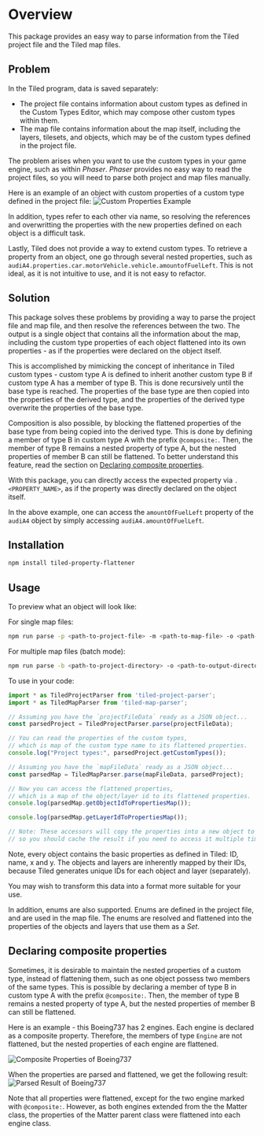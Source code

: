# Overview

This package provides an easy way to parse information from the Tiled project file and the Tiled map files.

## Problem

In the Tiled program, data is saved separately:
- The project file contains information about custom types as defined in the Custom Types Editor, which may compose other custom types within them.
- The map file contains information about the map itself, including the layers, tilesets, and objects, which may be of the custom types defined in the project file.

The problem arises when you want to use the custom types in your game engine, such as within _Phaser_.
_Phaser_ provides no easy way to read the project files, so you will need to parse both project and map files manually.

Here is an example of an object with custom properties of a custom type defined in the project file:
![Custom Properties Example](images/custom-properties-example.png)

In addition, types refer to each other via name, so resolving the references and overwritting the properties with the new properties defined on each object is a difficult task.

Lastly, Tiled does not provide a way to extend custom types. To retrieve a property from an object, one go through several nested properties, such as `audiA4.properties.car.motorVehicle.vehicle.amountofFuelLeft`. This is not ideal, as it is not intuitive to use, and it is not easy to refactor.

## Solution

This package solves these problems by providing a way to parse the project file and map file, and then resolve the references between the two. The output is a single object that contains all the information about the map, including the custom type properties of each object flattened into its own properties - as if the properties were declared on the object itself.

This is accomplished by mimicking the concept of inheritance in Tiled custom types - custom type A is defined to inherit another custom type B if custom type A has a member of type B. This is done recursively until the base type is reached. The properties of the base type are then copied into the properties of the derived type, and the properties of the derived type overwrite the properties of the base type.

Composition is also possible, by blocking the flattened properties of the base type from being copied into the derived type. This is done by defining a member of type B in custom type A with the prefix `@composite:`. Then, the member of type B remains a nested property of type A, but the nested properties of member B can still be flattened. To better understand this feature, read the section on [Declaring composite properties](#declaring-composite-properties).

With this package, you can directly access the expected property via `.<PROPERTY_NAME>`, as if the property was directly declared on the object itself.

In the above example, one can access the `amountOfFuelLeft` property of the `audiA4` object by simply accessing `audiA4.amountOfFuelLeft`.

## Installation

```bash
npm install tiled-property-flattener
```

## Usage

To preview what an object will look like:

For single map files:
```bash
npm run parse -p <path-to-project-file> -m <path-to-map-file> -o <path-to-output-file>
```

For multiple map files (batch mode):
```bash
npm run parse -b <path-to-project-directory> -o <path-to-output-directory>
```

To use in your code:
```javascript
import * as TiledProjectParser from 'tiled-project-parser';
import * as TiledMapParser from 'tiled-map-parser';

// Assuming you have the `projectFileData` ready as a JSON object...
const parsedProject = TiledProjectParser.parse(projectFileData);

// You can read the properties of the custom types,
// which is map of the custom type name to its flattened properties.
console.log("Project types:", parsedProject.getCustomTypes());

// Assuming you have the `mapFileData` ready as a JSON object...
const parsedMap = TiledMapParser.parse(mapFileData, parsedProject);

// Now you can access the flattened properties,
// which is a map of the object/layer id to its flattened properties.
console.log(parsedMap.getObjectIdToPropertiesMap());

console.log(parsedMap.getLayerIdToPropertiesMap());

// Note: These accessors will copy the properties into a new object to prevent mutation, 
// so you should cache the result if you need to access it multiple times.
```

Note, every object contains the basic properties as defined in Tiled: ID, name, x and y. The objects and layers are inherently mapped by their IDs, because Tiled generates unique IDs for each object and layer (separately).

You may wish to transform this data into a format more suitable for your use.

In addition, enums are also supported. Enums are defined in the project file, and are used in the map file. The enums are resolved and flattened into the properties of the objects and layers that use them as a _Set_.

## Declaring composite properties

Sometimes, it is desirable to maintain the nested properties of a custom type, instead of flattening them, such as one object possess two members of the same types. This is possible by declaring a member of type B in custom type A with the prefix `@composite:`. Then, the member of type B remains a nested property of type A, but the nested properties of member B can still be flattened.

Here is an example - this Boeing737 has 2 engines. Each engine is declared as a composite property. Therefore, the members of type `Engine` are not flattened, but the nested properties of each engine are flattened.

![Composite Properties of Boeing737](images/composite-properties-example.png)

When the properties are parsed and flattened, we get the following result:
![Parsed Result of Boeing737](images/parsed-result-of-boeing737.png)

Note that all properties were flattened, except for the two engine marked with `@composite:`. However, as both engines extended from the the Matter class, the properties of the Matter parent class were flattened into each engine class.